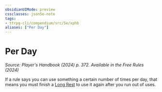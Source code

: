```yaml
---
obsidianUIMode: preview
cssclasses: json5e-note
tags:
- ttrpg-cli/compendium/src/5e/xphb
aliases: ["Per Day"]
---
```

# Per Day
*Source: Player's Handbook (2024) p. 372. Available in the Free Rules (2024)* 

If a rule says you can use something a certain number of times per day, that means you must finish a [Long Rest](2-Mechanics/CLI/rules/variant-rules/long-rest-xphb.md) to use it again after you run out of uses.
